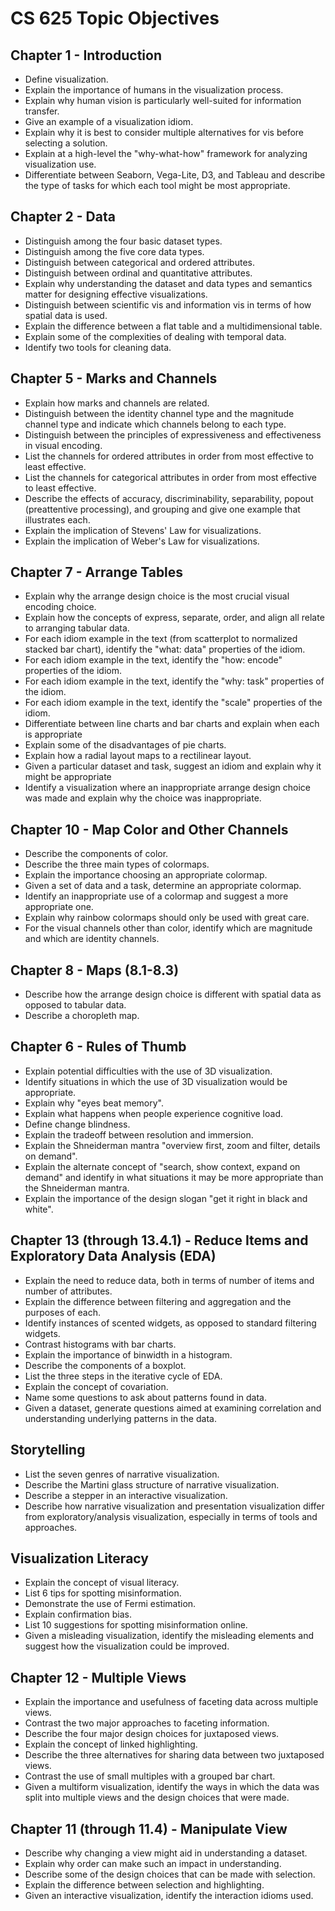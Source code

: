 # CS 625 Topic Objectives

## Chapter 1 - Introduction

* Define visualization.
* Explain the importance of humans in the visualization process.
* Explain why human vision is particularly well-suited for information transfer.
* Give an example of a visualization idiom.
* Explain why it is best to consider multiple alternatives for vis before selecting a solution.
* Explain at a high-level the "why-what-how" framework for analyzing visualization use.
* Differentiate between Seaborn, Vega-Lite, D3, and Tableau and describe the type of tasks for which each tool might be most appropriate.

## Chapter 2 - Data

* Distinguish among the four basic dataset types.
* Distinguish among the five core data types.
* Distinguish between categorical and ordered attributes.
* Distinguish between ordinal and quantitative attributes.
* Explain why understanding the dataset and data types and semantics matter for designing effective visualizations.
* Distinguish between scientific vis and information vis in terms of how spatial data is used.
* Explain the difference between a flat table and a multidimensional table.
* Explain some of the complexities of dealing with temporal data.
* Identify two tools for cleaning data.

## Chapter 5 - Marks and Channels

* Explain how marks and channels are related.
* Distinguish between the identity channel type and the magnitude channel type and indicate which channels belong to each type.
* Distinguish between the principles of expressiveness and effectiveness in visual encoding.
* List the channels for ordered attributes in order from most effective to least effective.
* List the channels for categorical attributes in order from most effective to least effective.
* Describe the effects of accuracy, discriminability, separability, popout (preattentive processing), and grouping and give one example that illustrates each.
* Explain the implication of Stevens' Law for visualizations.
* Explain the implication of Weber's Law for visualizations.

## Chapter 7 - Arrange Tables

* Explain why the arrange design choice is the most crucial visual encoding choice.
* Explain how the concepts of express, separate, order, and align all relate to arranging tabular data.
* For each idiom example in the text (from scatterplot to normalized stacked bar chart), identify the "what: data" properties of the idiom.
* For each idiom example in the text, identify the "how: encode" properties of the idiom.
* For each idiom example in the text, identify the "why: task" properties of the idiom.
* For each idiom example in the text, identify the "scale" properties of the idiom.
* Differentiate between line charts and bar charts and explain when each is appropriate
* Explain some of the disadvantages of pie charts.
* Explain how a radial layout maps to a rectilinear layout.
* Given a particular dataset and task, suggest an idiom and explain why it might be appropriate
* Identify a visualization where an inappropriate arrange design choice was made and explain why the choice was inappropriate.

## Chapter 10 - Map Color and Other Channels

* Describe the components of color.
* Describe the three main types of colormaps.
* Explain the importance choosing an appropriate colormap.
* Given a set of data and a task, determine an appropriate colormap.
* Identify an inappropriate use of a colormap and suggest a more appropriate one.
* Explain why rainbow colormaps should only be used with great care.
* For the visual channels other than color, identify which are magnitude and which are identity channels.

## Chapter 8 - Maps (8.1-8.3)

* Describe how the arrange design choice is different with spatial data as opposed to tabular data.
* Describe a choropleth map.

## Chapter 6 - Rules of Thumb

* Explain potential difficulties with the use of 3D visualization.
* Identify situations in which the use of 3D visualization would be appropriate.
* Explain why "eyes beat memory".
* Explain what happens when people experience cognitive load.
* Define change blindness.
* Explain the tradeoff between resolution and immersion.
* Explain the Shneiderman mantra "overview first, zoom and filter, details on demand".
* Explain the alternate concept of "search, show context, expand on demand" and identify in what situations it may be more appropriate than the Shneiderman mantra.
* Explain the importance of the design slogan "get it right in black and white".

## Chapter 13 (through 13.4.1) - Reduce Items and Exploratory Data Analysis (EDA)

* Explain the need to reduce data, both in terms of number of items and number of attributes.
* Explain the difference between filtering and aggregation and the purposes of each.
* Identify instances of scented widgets, as opposed to standard filtering widgets.
* Contrast histograms with bar charts.
* Explain the importance of binwidth in a histogram.
* Describe the components of a boxplot.
* List the three steps in the iterative cycle of EDA.
* Explain the concept of covariation.
* Name some questions to ask about patterns found in data.
* Given a dataset, generate questions aimed at examining correlation and understanding underlying patterns in the data.

## Storytelling

* List the seven genres of narrative visualization.
* Describe the Martini glass structure of narrative visualization.
* Describe a stepper in an interactive visualization.
* Describe how narrative visualization and presentation visualization differ from exploratory/analysis visualization, especially in terms of tools and approaches.

## Visualization Literacy

* Explain the concept of visual literacy.
* List 6 tips for spotting misinformation.
* Demonstrate the use of Fermi estimation.
* Explain confirmation bias.
* List 10 suggestions for spotting misinformation online.
* Given a misleading visualization, identify the misleading elements and suggest how the visualization could be improved.

## Chapter 12 - Multiple Views

* Explain the importance and usefulness of faceting data across multiple views.
* Contrast the two major approaches to faceting information.
* Describe the four major design choices for juxtaposed views.
* Explain the concept of linked highlighting.
* Describe the three alternatives for sharing data between two juxtaposed views.
* Contrast the use of small multiples with a grouped bar chart.
* Given a multiform visualization, identify the ways in which the data was split into multiple views and the design choices that were made.

## Chapter 11 (through 11.4) - Manipulate View

* Describe why changing a view might aid in understanding a dataset.
* Explain why order can make such an impact in understanding.
* Describe some of the design choices that can be made with selection.
* Explain the difference between selection and highlighting.
* Given an interactive visualization, identify the interaction idioms used.
